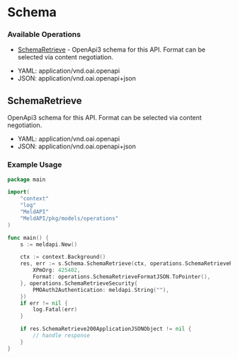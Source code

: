 # Schema

### Available Operations

* [SchemaRetrieve](#schemaretrieve) - OpenApi3 schema for this API. Format can be selected via content negotiation.

- YAML: application/vnd.oai.openapi
- JSON: application/vnd.oai.openapi+json

## SchemaRetrieve

OpenApi3 schema for this API. Format can be selected via content negotiation.

- YAML: application/vnd.oai.openapi
- JSON: application/vnd.oai.openapi+json

### Example Usage

```go
package main

import(
	"context"
	"log"
	"MeldAPI"
	"MeldAPI/pkg/models/operations"
)

func main() {
    s := meldapi.New()

    ctx := context.Background()
    res, err := s.Schema.SchemaRetrieve(ctx, operations.SchemaRetrieveRequest{
        XPmOrg: 425402,
        Format: operations.SchemaRetrieveFormatJSON.ToPointer(),
    }, operations.SchemaRetrieveSecurity{
        PMOAuth2Authentication: meldapi.String(""),
    })
    if err != nil {
        log.Fatal(err)
    }

    if res.SchemaRetrieve200ApplicationJSONObject != nil {
        // handle response
    }
}
```
